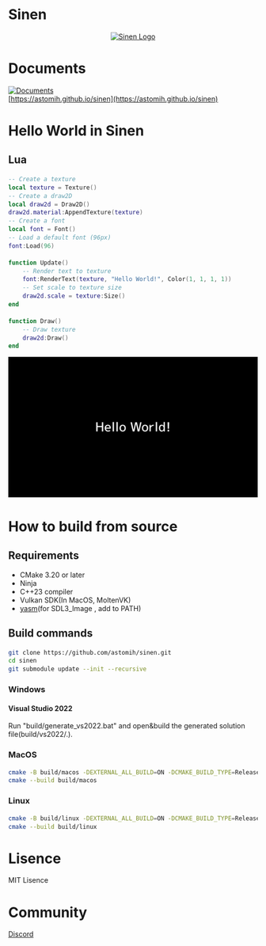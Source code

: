 # Sinen

<p align="center"><a href="https://astomih.github.io/sinen"><img src="https://raw.githubusercontent.com/astomih/sinen/main/docs/logo/logo_bg_white.png" width="480" alt="Sinen Logo"></a></p>  

# Documents

[![Documents](https://github.com/astomih/sinen/actions/workflows/documents.yml/badge.svg)](https://github.com/astomih/sinen/actions/workflows/documents.yml)  
[https://astomih.github.io/sinen](https://astomih.github.io/sinen)


# Hello World in Sinen
## Lua
``` lua
-- Create a texture
local texture = Texture()
-- Create a draw2D
local draw2d = Draw2D()
draw2d.material:AppendTexture(texture)
-- Create a font
local font = Font()
-- Load a default font (96px)
font:Load(96)

function Update()
    -- Render text to texture
    font:RenderText(texture, "Hello World!", Color(1, 1, 1, 1))
    -- Set scale to texture size
    draw2d.scale = texture:Size()
end

function Draw()
    -- Draw texture
    draw2d:Draw()
end
```

![Hello World](https://raw.githubusercontent.com/astomih/sinen/refs/heads/main/examples/screenshot/01.png)

# How to build from source

## Requirements

- CMake 3.20 or later
- Ninja
- C++23 compiler
- Vulkan SDK(In MacOS, MoltenVK)
- [yasm](https://github.com/yasm/yasm)(for SDL3_Image , add to PATH)

## Build commands

``` bash
git clone https://github.com/astomih/sinen.git
cd sinen
git submodule update --init --recursive
```

### Windows

#### Visual Studio 2022

Run "build/generate_vs2022.bat" and open&build the generated solution file(build/vs2022/.).

### MacOS

``` bash
cmake -B build/macos -DEXTERNAL_ALL_BUILD=ON -DCMAKE_BUILD_TYPE=Release
cmake --build build/macos
```

### Linux

``` bash
cmake -B build/linux -DEXTERNAL_ALL_BUILD=ON -DCMAKE_BUILD_TYPE=Release
cmake --build build/linux
```

# Lisence
MIT Lisence

# Community
[Discord](https://discord.gg/7U7VDwWjfy)